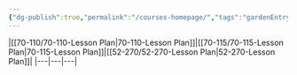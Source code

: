 ```yaml
---
{"dg-publish":true,"permalink":"/courses-homepage/","tags":"gardenEntry","dgHomeLink":true,"dgPassFrontmatter":false,"dgShowBacklinks":false,"dgShowLocalGraph":false,"dgShowInlineTitle":false}
---
```



|[[70-110/70-110-Lesson Plan|70-110-Lesson Plan]]|[[70-115/70-115-Lesson Plan|70-115-Lesson Plan]]|[[52-270/52-270-Lesson Plan|52-270-Lesson Plan]]|
|---|---|---|